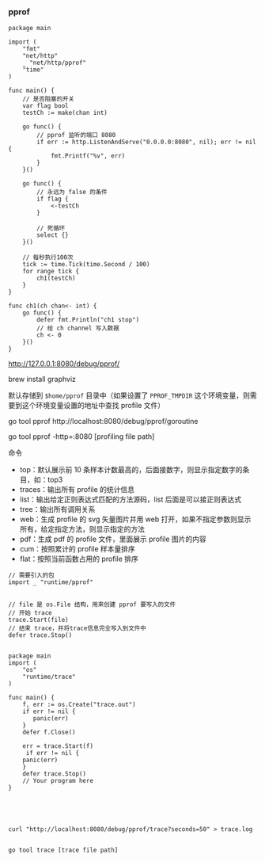 ### pprof



```
package main

import (
	"fmt"
	"net/http"
	_ "net/http/pprof"
	"time"
)

func main() {
	// 是否阻塞的开关
	var flag bool
	testCh := make(chan int)

	go func() {
		// pprof 监听的端口 8080
		if err := http.ListenAndServe("0.0.0.0:8080", nil); err != nil {
			fmt.Printf("%v", err)
		}
	}()

	go func() {
		// 永远为 false 的条件
		if flag {
			<-testCh
		}

		// 死循环
		select {}
	}()

	// 每秒执行100次
	tick := time.Tick(time.Second / 100)
	for range tick {
		ch1(testCh)
	}
}

func ch1(ch chan<- int) {
	go func() {
		defer fmt.Println("ch1 stop")
		// 给 ch channel 写入数据
		ch <- 0
	}()
}

```

http://127.0.0.1:8080/debug/pprof/



brew install graphviz



默认存储到 `$home/pprof` 目录中（如果设置了 `PPROF_TMPDIR` 这个环境变量，则需要到这个环境变量设置的地址中查找 profile 文件）



go tool pprof  http://localhost:8080/debug/pprof/goroutine

go tool pprof -http=:8080 [profiling file path]



命令

- top：默认展示前 10 条样本计数最高的，后面接数字，则显示指定数字的条目，如：top3
- traces：输出所有 profile 的统计信息
- list：输出给定正则表达式匹配的方法源码，list 后面是可以接正则表达式
- tree：输出所有调用关系
- web：生成 profile 的 svg 矢量图片并用 web 打开，如果不指定参数则显示所有，给定指定方法，则显示指定的方法
- pdf：生成 pdf 的 profile 文件，里面展示 profile 图片的内容
- cum：按照累计的 profile 样本量排序
- flat：按照当前函数占用的 profile 排序







```
// 需要引入的包
import _ "runtime/pprof"
 
 
// file 是 os.File 结构，用来创建 pprof 要写入的文件
// 开始 trace
trace.Start(file)
// 结束 trace，并将trace信息完全写入到文件中
defer trace.Stop()


package main
import (	
    "os"
    "runtime/trace"
)

func main() {
    f, err := os.Create("trace.out")	
    if err != nil {		
       panic(err)
    }	
    defer f.Close()

    err = trace.Start(f)
     if err != nil {
 	panic(err)
    }	
    defer trace.Stop()  
    // Your program here
}





curl "http://localhost:8080/debug/pprof/trace?seconds=50" > trace.log


go tool trace [trace file path]
```

